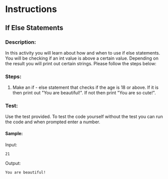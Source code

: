 # Instructions  
## If Else Statements
### Description:
In this activity you will learn about how and when to use if else statements. You will be checking if an int value is above a certain value. Depending on the result you will print out certain strings.
Please follow the steps below:

### Steps:
1. Make an if - else statement that checks if the age is 18 or above. If it is then print out "You are beautiful!". If not then print "You are so cute!". 


### Test:
Use the test provided. To test the code yourself without the test you can run the code and when prompted enter a number.

#### Sample:
Input:
```
21
```
Output:
```
You are beautiful!
```
